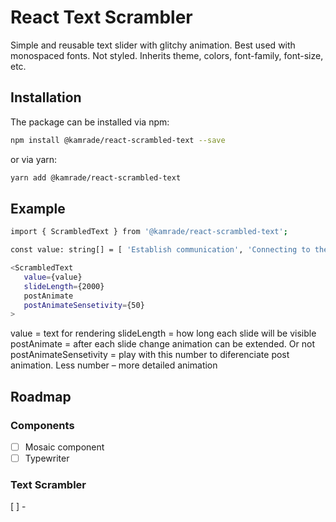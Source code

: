 # React Text Scrambler

Simple and reusable text slider with glitchy animation. Best used with monospaced fonts. Not styled. Inherits theme, colors, font-family, font-size, etc.

## Installation

The package can be installed via npm:

```bash
npm install @kamrade/react-scrambled-text --save
```

or via yarn:

```bash
yarn add @kamrade/react-scrambled-text
```

## Example

```bash
import { ScrambledText } from '@kamrade/react-scrambled-text';

const value: string[] = [ 'Establish communication', 'Connecting to the server', 'Loading data'];

<ScrambledText
   value={value}
   slideLength={2000}
   postAnimate
   postAnimateSensetivity={50}
>
```

value = text for rendering
slideLength = how long each slide will be visible
postAnimate = after each slide change animation can be extended. Or not
postAnimateSensetivity = play with this number to diferenciate post animation. Less number – more detailed animation

## Roadmap

### Components

- [ ] Mosaic component
- [ ] Typewriter

### Text Scrambler

[ ] -
